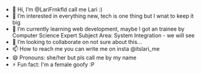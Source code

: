 - 👋 Hi, I’m @LariFrnkfld call me Lari :)
- 👀 I’m interested in everything new, tech is one thing but I wnat to keep it big
- 🌱 I’m currently learning web development, maybe I got an trainee by Computer Science Expert Subject Area: System Integration - we will see
- 💞️ I’m looking to collaborate on not sure about this...
- 📫 How to reach me you can write me on insta @itslari_me
- 😄 Pronouns: she/her but pls call me by my name
- ⚡ Fun fact: I'm a female goofy :P

<!---
LariFrnkfld/LariFrnkfld is a ✨ special ✨ repository because its `README.md` (this file) appears on your GitHub profile.
You can click the Preview link to take a look at your changes.
--->
